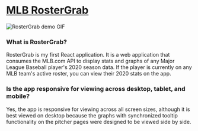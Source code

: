 # <a href="https://rostergrab.netlify.app">MLB RosterGrab</a>
![RosterGrab demo GIF](https://i.imgur.com/0WxEZeV.gif)

### What is RosterGrab?

RosterGrab is my first React application. It is a web application that consumes the MLB.com API to display stats and graphs of any Major League Baseball player's 2020 season data. If the player is currently on any MLB team's active roster, you can view their 2020 stats on the app.

### Is the app responsive for viewing across desktop, tablet, and mobile?

Yes, the app is responsive for viewing across all screen sizes, although it is best viewed on desktop because the graphs with synchronized tooltip functionality on the pitcher pages were designed to be viewed side by side.
